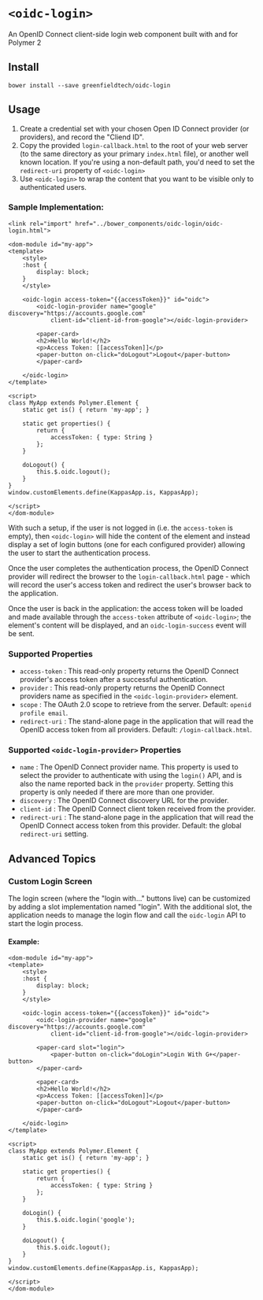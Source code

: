 # `<oidc-login>`

An OpenID Connect client-side login web component built with and for Polymer 2

## Install

```
bower install --save greenfieldtech/oidc-login
```

## Usage

1. Create a credential set with your chosen Open ID Connect provider (or providers),
  and record the "Cliend ID".
2. Copy the provided `login-callback.html` to the root of your web server (to the
  same directory as your primary `index.html` file), or another well known location.
  If you're using a non-default path, you'd need to set the `redirect-uri` property of `<oidc-login>`
3. Use `<oidc-login>` to wrap the content that you want to be visible only to authenticated users.

### Sample Implementation:

```
<link rel="import" href="../bower_components/oidc-login/oidc-login.html">

<dom-module id="my-app">
<template>
	<style>
	:host {
		display: block;
	}
	</style>

	<oidc-login access-token="{{accessToken}}" id="oidc">
		<oidc-login-provider name="google" discovery="https://accounts.google.com"
			client-id="client-id-from-google"></oidc-login-provider>

		<paper-card>
		<h2>Hello World!</h2>
		<p>Access Token: [[accessToken]]</p>
		<paper-button on-click="doLogout">Logout</paper-button>
		</paper-card>

	</oidc-login>
</template>

<script>
class MyApp extends Polymer.Element {
	static get is() { return 'my-app'; }
	
	static get properties() {
		return {
			accessToken: { type: String }
		};
	}
	
	doLogout() {
		this.$.oidc.logout();
	}
}
window.customElements.define(KappasApp.is, KappasApp);

</script>
</dom-module>
```

With such a setup, if the user is not logged in (i.e. the `access-token` is empty),
then `<oidc-login>` will hide the content of the element and instead display a set
of login buttons (one for each configured provider) allowing the user to start the
authentication process.

Once the user completes the authentication process, the OpenID Connect provider will
redirect the browser to the `login-callback.html` page - which will record the
user's access token and redirect the user's browser back to the application.

Once the user is back in the application: the access token will be loaded and made
available through the `access-token` attribute of `<oidc-login>`; the
element's content will be displayed, and an `oidc-login-success` event will be sent.

### Supported Properties

 * `access-token` : This read-only property returns the OpenID Connect provider's access token after a successful authentication.
 * `provider` : This read-only property returns the OpenID Connect providers name as specified in the `<oidc-login-provider>` element.
 * `scope` : The OAuth 2.0 scope to retrieve from the server. Default: `openid profile email`.
 * `redirect-uri` : The stand-alone page in the application that will read the OpenID
   access token from all providers.
   Default: `/login-callback.html`.

### Supported `<oidc-login-provider>` Properties

 * `name` : The OpenID Connect provider name. This property is used to select the provider to authenticate with using the `login()` API,
   and is also the name reported back in the `provider` property. Setting this property is only needed if there are more than one provider.
 * `discovery` : The OpenID Connect discovery URL for the provider. 
 * `client-id` : The OpenID Connect client token received from the provider.
 * `redirect-uri` : The stand-alone page in the application that will read the OpenID 
   Connect access token from this provider.
   Default: the global `redirect-uri` setting.

## Advanced Topics

### Custom Login Screen

The login screen (where the "login with..." buttons live) can be customized by adding
a slot implementation named "login". With the additional slot, the application needs
to manage the login flow and call the `oidc-login` API to start the login process.

#### Example:

```
<dom-module id="my-app">
<template>
	<style>
	:host {
		display: block;
	}
	</style>

	<oidc-login access-token="{{accessToken}}" id="oidc">
		<oidc-login-provider name="google" discovery="https://accounts.google.com"
			client-id="client-id-from-google"></oidc-login-provider>

		<paper-card slot="login">
			<paper-button on-click="doLogin">Login With G+</paper-button>
		</paper-card>

		<paper-card>
		<h2>Hello World!</h2>
		<p>Access Token: [[accessToken]]</p>
		<paper-button on-click="doLogout">Logout</paper-button>
		</paper-card>

	</oidc-login>
</template>

<script>
class MyApp extends Polymer.Element {
	static get is() { return 'my-app'; }
	
	static get properties() {
		return {
			accessToken: { type: String }
		};
	}
	
	doLogin() {
		this.$.oidc.login('google');
	}
	
	doLogout() {
		this.$.oidc.logout();
	}
}
window.customElements.define(KappasApp.is, KappasApp);

</script>
</dom-module>
```